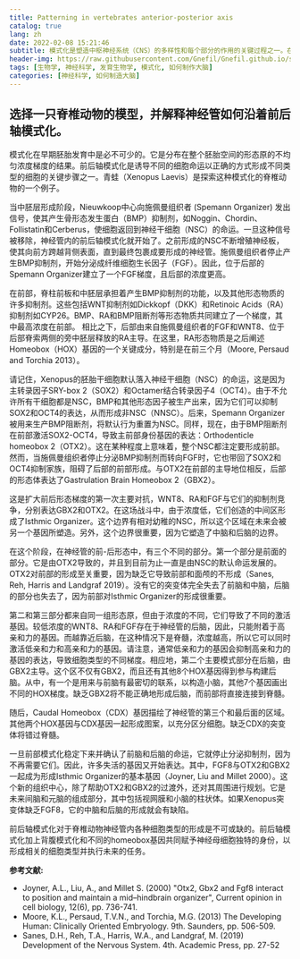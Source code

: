 ```yaml
---
title: Patterning in vertebrates anterior-posterior axis
catalog: true
lang: zh
date: 2022-02-08 15:21:46
subtitle: 模式化是塑造中枢神经系统（CNS）的多样性和每个部分的作用的关键过程之一。在这篇文章中，我们通过对这个问题的回答文章，探讨青蛙（Xenopus Laevis）的前后轴模式化。
header-img: https://raw.githubusercontent.com/Gnefil/Gnefil.github.io/src/img/post_images/patterning_bg.jpg
tags: [生物学, 神经科学, 发育生物学, 模式化, 如何制作大脑]
categories: [神经科学, 如何制造大脑]
---
```

## 选择一只脊椎动物的模型，并解释神经管如何沿着前后轴模式化。

模式化在早期胚胎发育中是必不可少的。它是分布在整个胚胎空间的形态原的不均匀浓度梯度的结果。前后轴模式化是诱导不同的细胞命运以正确的方式形成不同类型的细胞的关键步骤之一。青蛙（Xenopus Laevis）是探索这种模式化的脊椎动物的一个例子。

当中胚层形成阶段，Nieuwkoop中心向施佩曼组织者 (Spemann Organizer) 发出信号，使其产生骨形态发生蛋白（BMP）抑制剂，如Noggin、Chordin、Follistatin和Cerberus，使细胞返回到神经干细胞（NSC）的命运。一旦这种信号被移除，神经管内的前后轴模式化就开始了。之前形成的NSC不断增殖神经板，使其向前方跨越背侧表面，直到最终包裹成要形成的神经管。施佩曼组织者停止产生BMP抑制剂，开始分泌成纤维细胞生长因子（FGF）。因此，位于后部的Spemann Organizer建立了一个FGF梯度，且后部的浓度更高。

在前部，脊柱前板和中胚层承担着产生BMP抑制剂的功能，以及其他形态物质的许多抑制剂。这些包括WNT抑制剂如Dickkopf（DKK）和Retinoic Acids（RA）抑制剂如CYP26。BMP、RA和BMP阻断剂等形态物质共同建立了一个梯度，其中最高浓度在前部。
相比之下，后部由来自施佩曼组织者的FGF和WNT8、位于后部脊索两侧的旁中胚层释放的RA主导。在这里，RA形态物质是之后阐述Homeobox（HOX）基因的一个关键成分，特别是在前三个月（Moore, Persaud and Torchia 2013）。

请记住，Xenopus的胚胎干细胞默认落入神经干细胞（NSC）的命运，这是因为主转录因子SRY-box 2（SOX2）和Octamer结合转录因子4（OCT4）。由于不允许所有干细胞都是NSC，BMP和其他形态因子被生产出来，因为它们可以抑制SOX2和OCT4的表达，从而形成非NSC（NNSC）。后来，Spemann Organizer被用来生产BMP阻断剂，将默认行为重置为NSC。同样，现在，由于BMP阻断剂在前部激活SOX2-OCT4，导致主前部身份基因的表达：Orthodenticle homeobox 2（OTX2）。这在某种程度上意味着，整个NSC都注定要形成前部。然而，当施佩曼组织者停止分泌BMP抑制剂而转向FGF时，它也带回了SOX2和OCT4抑制家族，阻碍了后部的前部形成。与OTX2在前部的主导地位相反，后部的形态体表达了Gastrulation Brain Homeobox 2（GBX2）。

这是扩大前后形态梯度的第一次主要对抗，WNT8、RA和FGF与它们的抑制剂竞争，分别表达GBX2和OTX2。在这场战斗中，由于浓度低，它们创造的中间区形成了Isthmic Organizer。这个边界有相对幼稚的NSC，所以这个区域在未来会被另一个基因所塑造。另外，这个边界很重要，因为它塑造了中脑和后脑的边界。

在这个阶段，在神经管的前-后形态中，有三个不同的部分。第一个部分是前面的部分。它是由OTX2导致的，并且到目前为止一直是由NSC的默认命运发展的。OTX2对前部的形成至关重要，因为缺乏它导致前部和面颅的不形成（Sanes, Reh, Harris and Landgraf 2019）。没有它的突变体完全失去了前脑和中脑，后脑的部分也失去了，因为前部对Isthmic Organizer的形成很重要。

第二和第三部分都来自同一组形态原，但由于浓度的不同，它们导致了不同的激活基因。较低浓度的WNT8、RA和FGF存在于神经管的后脑，因此，只能附着于高亲和力的基因。而越靠近后脑，在这种情况下是脊髓，浓度越高，所以它可以同时激活低亲和力和高亲和力的基因。请注意，通常低亲和力的基因会抑制高亲和力的基因的表达，导致细胞类型的不同梯度。相应地，第二个主要模式部分在后脑，由GBX2主导。这个区不仅有GBX2，而且还有其他8个HOX基因得到参与构建后脑。从中，有一个是用来与前脑有最密切的联系，以构造小脑，其他7个基因画出不同的HOX梯度。缺乏GBX2将不能正确地形成后脑，而前部将直接连接到脊髓。

随后，Caudal Homeobox（CDX）基因描绘了神经管的第三个和最后面的区域。其他两个HOX基因与CDX基因一起形成图案，以充分区分细胞。缺乏CDX的突变体将错过脊髓。

一旦前部模式化稳定下来并确认了前脑和后脑的命运，它就停止分泌抑制剂，因为不再需要它们。因此，许多失活的基因又开始表达。其中，FGF8与OTX2和GBX2一起成为形成Isthmic Organizer的基本基因（Joyner, Liu and Millet 2000）。这个新的组织中心，除了帮助OTX2和GBX2的过渡外，还对其周围进行规划。它是未来间脑和元脑的组成部分，其中包括视网膜和小脑的柱状体。如果Xenopus突变体缺乏FGF8，它的中脑和后脑的形成就会有缺陷。

前后轴模式化对于脊椎动物神经管内各种细胞类型的形成是不可或缺的。前后轴模式化加上背腹模式化和不同的homeobox基因共同赋予神经母细胞独特的身份，以形成相关的细胞类型并执行未来的任务。

**参考文献:**
- Joyner, A.L., Liu, A., and Millet S. (2000) "Otx2, Gbx2 and Fgf8 interact to position and maintain a mid–hindbrain organizer", Current opinion in cell biology, 12(6), pp. 736-741.
- Moore, K.L., Persaud, T.V.N., and Torchia, M.G. (2013) The Developing Human: Clinically Oriented Embryology. 9th. Saunders, pp. 506-509.
- Sanes, D.H., Reh, T.A., Harris, W.A., and Landgraf, M. (2019) Development of the Nervous System. 4th. Academic Press, pp. 27-52
